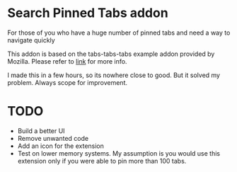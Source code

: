 # Search Pinned Tabs addon
For those of you who have a huge number of pinned tabs and need a way to navigate quickly

This addon is based on the tabs-tabs-tabs example addon provided by Mozilla. Please refer to [link](https://github.com/mdn/webextensions-examples/tree/master/tabs-tabs-tabs) for more info.

I made this in a few hours, so its nowhere close to good. But it solved my problem. Always scope for improvement.

# TODO
  * Build a better UI
  * Remove unwanted code
  * Add an icon for the extension
  * Test on lower memory systems. My assumption is you would use this extension only if you were able to pin more than 100 tabs.